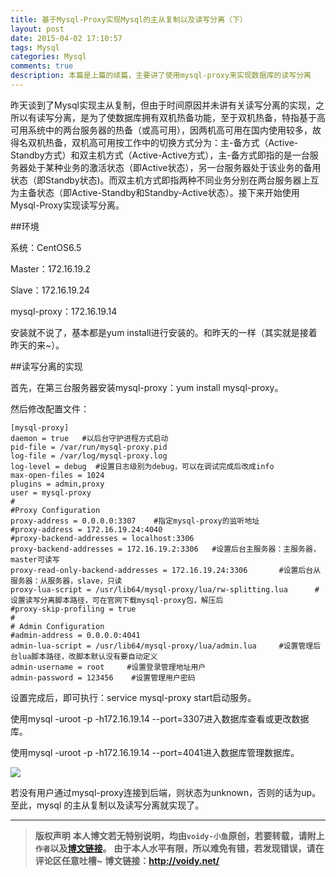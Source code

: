 ```yaml
---
title: 基于Mysql-Proxy实现Mysql的主从复制以及读写分离（下）
layout: post
date: 2015-04-02 17:10:57
tags: Mysql
categories: Mysql
comments: true
description: 本篇是上篇的续篇，主要讲了使用mysql-proxy来实现数据库的读写分离
---
```


昨天谈到了Mysql实现主从复制，但由于时间原因并未讲有关读写分离的实现，之所以有读写分离，是为了使数据库拥有双机热备功能，至于双机热备，特指基于高可用系统中的两台服务器的热备（或高可用），因两机高可用在国内使用较多，故得名双机热备，双机高可用按工作中的切换方式分为：主-备方式（Active-Standby方式）和双主机方式（Active-Active方式），主-备方式即指的是一台服务器处于某种业务的激活状态（即Active状态），另一台服务器处于该业务的备用状态（即Standby状态)。而双主机方式即指两种不同业务分别在两台服务器上互为主备状态（即Active-Standby和Standby-Active状态）。接下来开始使用Mysql-Proxy实现读写分离。

##环境

系统：CentOS6.5

Master：172.16.19.2

Slave：172.16.19.24

mysql-proxy：172.16.19.14

安装就不说了，基本都是yum install进行安装的。和昨天的一样（其实就是接着昨天的来~）。

##读写分离的实现

首先，在第三台服务器安装mysql-proxy：yum install mysql-proxy。

然后修改配置文件：

	[mysql-proxy]
	daemon = true   #以后台守护进程方式启动
	pid-file = /var/run/mysql-proxy.pid
	log-file = /var/log/mysql-proxy.log
	log-level = debug  #设置日志级别为debug，可以在调试完成后改成info
	max-open-files = 1024
	plugins = admin,proxy
	user = mysql-proxy
	#
	#Proxy Configuration
	proxy-address = 0.0.0.0:3307    #指定mysql-proxy的监听地址
	#proxy-address = 172.16.19.24:4040
	#proxy-backend-addresses = localhost:3306  
	proxy-backend-addresses = 172.16.19.2:3306   #设置后台主服务器：主服务器，master可读写
	proxy-read-only-backend-addresses = 172.16.19.24:3306   	#设置后台从服务器：从服务器，slave，只读
	proxy-lua-script = /usr/lib64/mysql-proxy/lua/rw-splitting.lua    	#设置读写分离脚本路径，可在官网下载mysql-proxy包，解压后
	#proxy-skip-profiling = true
	#
	# Admin Configuration
	#admin-address = 0.0.0.0:4041
	admin-lua-script = /usr/lib64/mysql-proxy/lua/admin.lua  	#设置管理后台lua脚本路径，改脚本默认没有要自动定义
	admin-username = root     #设置登录管理地址用户
	admin-password = 123456    #设置管理用户密码


设置完成后，即可执行：service mysql-proxy start启动服务。　

使用mysql -uroot -p -h172.16.19.14 --port=3307进入数据库查看或更改数据库。

使用mysql -uroot -p -h172.16.19.14 --port=4041进入数据库管理数据库。

![](http://images.cnitblog.com/blog2015/666211/201504/021706264821633.png)

若没有用户通过mysql-proxy连接到后端，则状态为unknown，否则的话为up。至此，mysql 的主从复制以及读写分离就实现了。

---
> **版权声明**
> **本人博文若无特别说明，均由`voidy-小鱼`原创，若要转载，请附上`作者`以及[博文链接](http://voidy.net)。**
> **由于本人水平有限，所以难免有错，若发现错误，请在评论区任意吐槽~**
> **博文链接：<http://voidy.net/>**